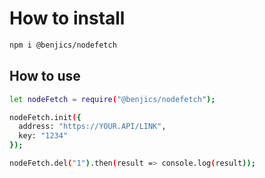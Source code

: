 # How to install

```bash
npm i @benjics/nodefetch
```

## How to use

```bash
let nodeFetch = require("@benjics/nodefetch");

nodeFetch.init({
  address: "https://YOUR.API/LINK",
  key: "1234"
});

nodeFetch.del("1").then(result => console.log(result));

```